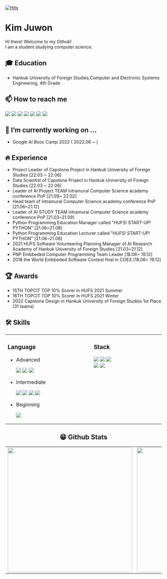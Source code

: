 [![Hits](https://hits.seeyoufarm.com/api/count/incr/badge.svg?url=https%3A%2F%2Fgithub.com%2FKim-Ju-won%2Fhit-counter&count_bg=%2379C83D&title_bg=%23555555&icon=&icon_color=%23E7E7E7&title=hits&edge_flat=false)](https://hits.seeyoufarm.com)

# Kim Juwon
Hi there! Welcome to my Github!<br>
I am a student studying computer science.<br>

## 🎓 Education
- Hankuk University of Foreign Studies,Computer and Electronic Systems Engineering, 4th Grade

## 📫 How to reach me
<a href="mailto:kjwt1124@hufs.ac.kr" target="_blank"><img src="https://img.shields.io/badge/Gmail-EA4335?style=flat-square&logo=Gmail&logoColor=white"/></a>
<a href="https://www.instagram.com/uomnf97/" target="_blank"><img src="https://img.shields.io/badge/Instagram-E4405F?style=flat-square&logo=Instagram&logoColor=white"/></a>
<a href="https://www.facebook.com/juwonjuho/" target="_blank"><img src="https://img.shields.io/badge/Facebook-1877F2?style=flat-square&logo=Facebook&logoColor=white"/></a>
<a href="https://www.linkedin.com/in/%EA%B9%80%EC%A3%BC%EC%9B%90/" target="_blank"><img src="https://img.shields.io/badge/LinkedIn-0A66C2?style=flat-square&logo=LinkedIn&logoColor=white"/></a>
<a href="https://velog.io/@uonmf97" target="_blank"><img src="https://img.shields.io/badge/Tech Blog-11B48A?style=flat-square&logo=vimeo&logoColor=white"/></a>
<a href="https://velog.io/@uomnf97_web" target="_blank"><img src="https://img.shields.io/badge/Tech Blog-11B48A?style=flat-square&logo=vimeo&logoColor=white"/></a>
<a href="https://www.youtube.com/channel/UCP9N5hY3Nsf0mh5K1awtwfg" target="_blank"><img src="https://img.shields.io/badge/YouTube-FF0000?style=flat-square&logo=YouTube&logoColor=white"/></a>


## 🔭 I’m currently working on ...
- Google AI Booc Camp 2022 ( 2022.06 ~ ) 
 
## 🔥 Experience
- Project Leader of Capstone Project in Hankuk University of Foreign Studies [22.03 ~ 22.06]
- Data Scientist of Capstone Project in Hankuk University of Foreign Studies [22.03 ~ 22.06]
- Leader of AI Project TEAM intramural Computer Science academy conference PnP [21.09~ 22.02]
- Head team of intramural Computer Science academy conference PnP [21.06~21.12]
- Leader of AI STUDY TEAM intramural Computer Science academy conference PnP [21.03~21.09]
- Python Programming Education Manager called "HUFS! START-UP! PYTHON" [21.06~21.08]
- Python Programming Education Lecturer called "HUFS! START-UP! PYTHON" [21.06~21.08]
- 2021 HUFS Software Volunteering Planning Manager of AI Research Academy of Hankuk University of Foreign Studies [21.03~21.12]
- PNP Embbeded Computer Programming Team Leader [18.06~ 19.12]
- 2018 the World Embbeded Software Contest final in COEX [18.06~ 19.12]

## 🏆 Awards
- 15TH TOPCIT TOP 10% Scorer in HUFS 2021 Summer
- 16TH TOPCIT TOP 10% Scorer in HUFS 2021 Winter
- 2022 Capstone Design in Hankuk University of Foreign Studies 1st Place (31 teams)

## 🛠 Skills
<center>
 <table width="100%">
 
  <td valign="top" width=600>
    <h3>Language</h3>
    <ul>
     <li>Advanced</li>
      <p>
       <img src="https://img.shields.io/badge/C-A8B9CC?style=flat-square&logo=C&logoColor=white"/> 
       <img src="https://img.shields.io/badge/C++-00599C?style=flat-square&logo=c%2B%2B&logoColor=white"/> 
       <img src="https://img.shields.io/badge/Python-3776AB?style=flat-square&logo=Python&logoColor=white"/>  
      </p>
     <li>Intermediate</li>
      <p>
        <img src="https://img.shields.io/badge/HTML-E34F26?style=flat-square&logo=HTML5&logoColor=white"/> 
        <img src="https://img.shields.io/badge/CSS-1572B6?style=flat-square&logo=CSS3&logoColor=white"/>
        <img src="https://img.shields.io/badge/JavaScript-F7DF1E?style=flat-square&logo=JavaScripton&logoColor=white"/>
        <img src="https://img.shields.io/badge/Markdown-000000?style=flat-square&logo=Markdown&logoColor=white"/>
      </p>
     <li>Beginning</li>
      <p>
        <img src="https://img.shields.io/badge/Java-007396?style=flat-square&logo=Java&logoColor=white"/>
      </p>
    </ul>
    
  </td>
  <td valign="top" width=600>
    <h3>Stack</h3>
    <p>
     <img src="https://img.shields.io/badge/Pytorch-EE4C2C?style=flat-square&logo=Pytorch&logoColor=white"/>
     <img src="https://img.shields.io/badge/Git-F05032?style=flat-square&logo=Git&logoColor=white"/>
     <img src="https://img.shields.io/badge/Docker-2496ED?style=flat-square&logo=Docker&logoColor=white"/><br>
     <img src="https://img.shields.io/badge/Raspberry Pi-A22846?style=flat-square&logo=RaspberryPi&logoColor=white"/>
     <img src="https://img.shields.io/badge/Arduino-00979D?style=flat-square&logo=Arduino&logoColor=white"/><br>
    </p>
    
  </td></table>
<center>  
 
## 😁 Github Stats  
<table width="100%">
 <tr>
  <td valign="top" width="50%">
   <img src="https://github-readme-stats.vercel.app/api?username=Kim-Ju-won&hide_border=false&theme=github_dark" width="400">
  </td>
  <td valign="top" width="50%">
   <img src="https://github-readme-stats.vercel.app/api/top-langs/?username=Kim-Ju-won&hide_border=false&theme=github_dark&layout=compact" width="400">
  </td>
 </tr>
</table>  
